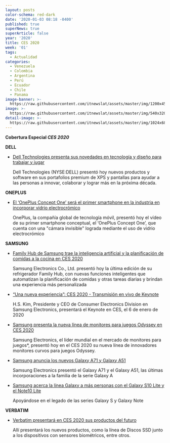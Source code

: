 ```yaml
---
layout: posts
color-schema: red-dark
date: '2020-01-03 08:18 -0400'
published: true
superNews: true
superArticle: false
year: '2020'
title: CES 2020
week: '01'
tags:
  - Actualidad
categories:
  - Venezuela
  - Colombia
  - Argentina
  - Perú
  - Ecuador
  - Chile
  - Panama
image-banner: >-
  https://raw.githubusercontent.com/itnewslat/assets/master/img/1200x450/CESBIG.jpg
image: >-
  https://raw.githubusercontent.com/itnewslat/assets/master/img/540x320/CES2020-p.jpg
detail-image: >-
  https://raw.githubusercontent.com/itnewslat/assets/master/img/1024x680/CES2020-g.jpg
---
```

**Cobertura Especial _CES 2020_**

**DELL**

- [Dell Technologies presenta sus novedades en tecnología y diseño para trabajar y jugar](https://itnews.lat/dell-technologies-presenta-sus-novedades-en-tecnolog-a-y-dise-o-para-trabajar-y-jugar.html)

  Dell Technologies (NYSE:DELL) presentó hoy nuevos productos y software en sus portafolios premium de XPS y pantallas para ayudar a las personas a innovar, colaborar y lograr más en la próxima década.
  
**ONEPLUS**

- [El ‘OnePlus Concept One’ será el primer smartphone en la industria en incorporar vidrio electrocrómico](https://itnews.lat/el-oneplus-concept-one-ser-el-primer-smartphone-en-la-industria-en-incorporar-vidrio-electrocr-mico.html)

  OnePlus, la compañía global de tecnología móvil, presentó hoy el vídeo de su primer smartphone conceptual, el ‘OnePlus Concept One’, que cuenta con una "cámara invisible" lograda mediante el uso de vidrio electrocrómico

**SAMSUNG**

- [Family Hub de Samsung trae la inteligencia artificial y la planificación de comidas a la cocina en CES 2020](https://itnews.lat/family-hub-de-samsung-trae-la-inteligencia-artificial-y-la-planificaci-n-de-comidas-a-la-cocina-en-ces-2020.html)

  Samsung Electronics Co., Ltd. presentó hoy la última edición de su refrigerador Family Hub, con nuevas funciones inteligentes que automatizan la planificación de comidas y otras tareas diarias y brindan una experiencia más personalizada
  
- [“Una nueva experiencia”: CES 2020 - Transmisión en vivo de Keynote](https://itnews.lat/una-nueva-experiencia-ces-2020-transmisi-n-en-vivo-de-keynote.html)

  H.S. Kim, Presidente y CEO de Consumer Electronics Division en Samsung Electronics, presentará el Keynote en CES, el 6 de enero de 2020
  
- [Samsung presenta la nueva línea de monitores para juegos Odyssey en CES 2020](https://itnews.lat/samsung-presenta-la-nueva-l-nea-de-monitores-para-juegos-odyssey-en-ces-2020.html)

  Samsung Electronics, el líder mundial en el mercado de monitores para juegos*, presentó hoy en el CES 2020 su nueva línea de innovadores monitores curvos para juegos Odyssey.
  	
- [Samsung anuncia los nuevos Galaxy A71 y Galaxy A51](https://itnews.lat/samsung-anuncia-los-nuevos-galaxy-a71-y-galaxy-a51.html)

  Samsung Electronics presentó el Galaxy A71 y el Galaxy A51, las últimas incorporaciones a la familia de la serie Galaxy A

- [Samsung acerca la línea Galaxy a más personas con el Galaxy S10 Lite y el Note10 Lite](https://itnews.lat/samsung-acerca-la-l-nea-galaxy-a-m-s-personas-con-el-galaxy-s10-lite-y-el-note10-lite.html)

  Apoyándose en el legado de las series Galaxy S y Galaxy Note

**VERBATIM**

- [Verbatim presentará en CES 2020 sus productos del futuro](https://itnews.lat/verbatim-presentar-en-ces-2020-sus-productos-del-futuro.html)

  Allí presentará los nuevos productos, como la línea de Discos SSD junto a los dispositivos con sensores biométricos, entre otros.
